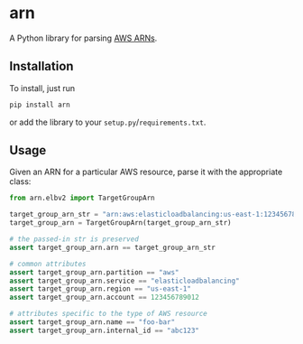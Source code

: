 # arn

A Python library for parsing [AWS ARNs](https://docs.aws.amazon.com/general/latest/gr/aws-arns-and-namespaces.html).

## Installation
To install, just run
```bash
pip install arn
```
or add the library to your `setup.py`/`requirements.txt`.

## Usage
Given an ARN for a particular AWS resource, parse it with the appropriate class:
```python
from arn.elbv2 import TargetGroupArn

target_group_arn_str = "arn:aws:elasticloadbalancing:us-east-1:123456789012:targetgroup/foo-bar/abc123"
target_group_arn = TargetGroupArn(target_group_arn_str)

# the passed-in str is preserved
assert target_group_arn.arn == target_group_arn_str

# common attributes
assert target_group_arn.partition == "aws"
assert target_group_arn.service == "elasticloadbalancing"
assert target_group_arn.region == "us-east-1"
assert target_group_arn.account == 123456789012

# attributes specific to the type of AWS resource
assert target_group_arn.name == "foo-bar"
assert target_group_arn.internal_id == "abc123"
```

